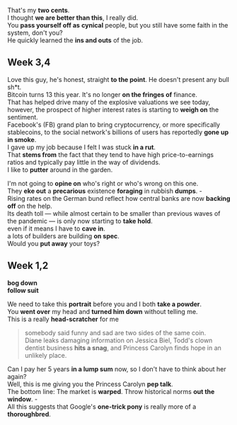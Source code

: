 That's my **two cents**.  
I thought **we are better than this**, I really did.  
You **pass yourself off as** **cynical** people, but you still have some faith in the system, don't you?  
He quickly learned the **ins and outs** of the job.  


## Week 3,4

Love this guy, he's honest, straight **to the point**. He doesn't present any bull sh*t.  
Bitcoin turns 13 this year. It's no longer **on the fringes of** finance.  
That has helped drive many of the explosive valuations we see today, however, the prospect of higher interest rates is starting to **weigh on** the sentiment.  
Facebook's (FB) grand plan to bring cryptocurrency, or more specifically stablecoins, to the social network's billions of users has reportedly **gone up in smoke**.   
I gave up my job because I felt I was stuck **in a rut**.   
That **stems from** the fact that they tend to have high price-to-earnings ratios and typically pay little in the way of dividends.  
I like to **putter** around in the garden.   

I'm not going to **opine on** who's right or who's wrong on this one.  
They **eke out** a **precarious** existence **foraging** in rubbish **dumps**. -  
Rising rates on the German bund reflect how central banks are now **backing off** on the help.  
Its death toll — while almost certain to be smaller than previous waves of the pandemic — is only now starting to **take hold**.  
even if it means I have to **cave in**.  
a lots of builders are building **on spec**.  
Would you **put away** your toys?   


## Week 1,2 
**bog down**  
**follow suit**  

We need to take this **portrait** before you and I both **take a powder**.   
You **went over** my head and **turned him down** without telling me.  
This is a really **head-scratcher** for me  
> somebody said funny and sad are two sides of the same coin.  
> Diane leaks damaging information on Jessica Biel, Todd's clown dentist business **hits a snag**, and Princess Carolyn finds hope in an unlikely place.  

Can I pay her 5 years **in a lump sum** now, so I don't have to think about her again?  
Well, this is me giving you the Princess Carolyn **pep talk**.  
The bottom line: The market is **warped**. Throw historical norms **out the window**. -  
All this suggests that Google's **one-trick pony** is really more of a **thoroughbred**.  


